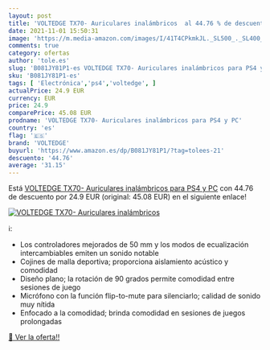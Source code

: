 ```yaml
---
layout: post
title: 'VOLTEDGE TX70- Auriculares inalámbricos  al 44.76 % de descuento'
date: 2021-11-01 15:50:31
image: 'https://m.media-amazon.com/images/I/41T4CPkmkJL._SL500_._SL400_.jpg'
comments: true
category: ofertas
author: 'tole.es'
slug: 'B081JY81P1-es VOLTEDGE TX70- Auriculares inalámbricos para PS4 y PC'
sku: 'B081JY81P1-es'
tags: [ 'Electrónica','ps4','voltedge', ]
actualPrice: 24.9 EUR
currency: EUR
price: 24.9
comparePrice: 45.08 EUR
prodname: 'VOLTEDGE TX70- Auriculares inalámbricos para PS4 y PC'
country: 'es'
flag: '🇪🇸'
brand: 'VOLTEDGE'
buyurl: 'https://www.amazon.es/dp/B081JY81P1/?tag=tolees-21'
descuento: '44.76'
average: '31.15'
---
```


Está [VOLTEDGE TX70- Auriculares inalámbricos para PS4 y PC](https://www.amazon.es/dp/B081JY81P1/?tag=tolees-21) con 44.76 de descuento por 24.9 EUR (original: 45.08 EUR) en el siguiente enlace!

[![VOLTEDGE TX70- Auriculares inalámbricos ](https://m.media-amazon.com/images/I/41T4CPkmkJL._SL500_._SL400_.jpg)](https://www.amazon.es/dp/B081JY81P1/?tag=tolees-21)

ℹ️:

- Los controladores mejorados de 50 mm y los modos de ecualización intercambiables emiten un sonido notable
- Cojines de malla deportiva; proporciona aislamiento acústico y comodidad
- Diseño plano; la rotación de 90 grados permite comodidad entre sesiones de juego
- Micrófono con la función flip-to-mute para silenciarlo; calidad de sonido muy nítida
- Enfocado a la comodidad; brinda comodidad en sesiones de juegos prolongadas

[🛒 Ver la oferta!!](https://www.amazon.es/dp/B081JY81P1/?tag=tolees-21)
